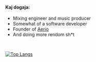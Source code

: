 
#### Kaj dogaja:
- Mixing engineer and music producer
- Somewhat of a software developer
- Founder of [Aerio](https://aerio.tech/)
- And doing more rendom sh*t

<br>

[![Top Langs](https://github-readme-stats.vercel.app/api/top-langs/?username=kuncgregor&layout=compact&theme=tokyonight)](https://github.com/anuraghazra/github-readme-stats)
